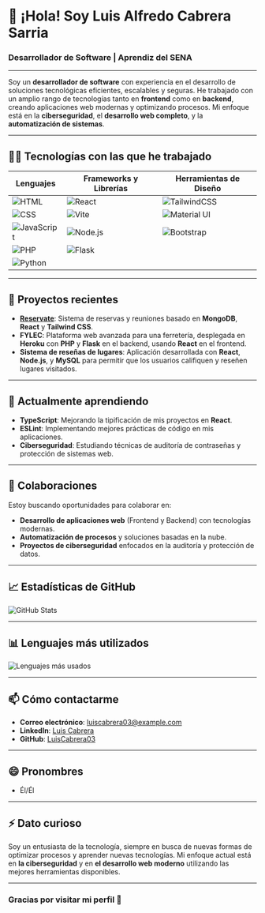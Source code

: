 # 👋 ¡Hola! Soy **Luis Alfredo Cabrera Sarria**

### Desarrollador de Software | Aprendiz del SENA

---

Soy un **desarrollador de software** con experiencia en el desarrollo de soluciones tecnológicas eficientes, escalables y seguras. He trabajado con un amplio rango de tecnologías tanto en **frontend** como en **backend**, creando aplicaciones web modernas y optimizando procesos. Mi enfoque está en la **ciberseguridad**, el **desarrollo web completo**, y la **automatización de sistemas**.

---

## 👨‍💻 **Tecnologías con las que he trabajado**
| Lenguajes  | Frameworks y Librerías | Herramientas de Diseño |
|------------|------------------------|------------------------|
| ![HTML](https://img.shields.io/badge/HTML5-E34F26?style=for-the-badge&logo=html5&logoColor=white) | ![React](https://img.shields.io/badge/React-61DAFB?style=for-the-badge&logo=react&logoColor=black) | ![TailwindCSS](https://img.shields.io/badge/TailwindCSS-38B2AC?style=for-the-badge&logo=tailwind-css&logoColor=white) |
| ![CSS](https://img.shields.io/badge/CSS3-1572B6?style=for-the-badge&logo=css3&logoColor=white) | ![Vite](https://img.shields.io/badge/Vite-B73BFE?style=for-the-badge&logo=vite&logoColor=FFD62E) | ![Material UI](https://img.shields.io/badge/Material--UI-0081CB?style=for-the-badge&logo=mui&logoColor=white) |
| ![JavaScript](https://img.shields.io/badge/JavaScript-F7DF1E?style=for-the-badge&logo=javascript&logoColor=black) | ![Node.js](https://img.shields.io/badge/Node.js-339933?style=for-the-badge&logo=nodedotjs&logoColor=white) | ![Bootstrap](https://img.shields.io/badge/Bootstrap-7952B3?style=for-the-badge&logo=bootstrap&logoColor=white) |
| ![PHP](https://img.shields.io/badge/PHP-777BB4?style=for-the-badge&logo=php&logoColor=white) | ![Flask](https://img.shields.io/badge/Flask-000000?style=for-the-badge&logo=flask&logoColor=white) | |
| ![Python](https://img.shields.io/badge/Python-3776AB?style=for-the-badge&logo=python&logoColor=white) | | |

---

## 🚀 **Proyectos recientes**
- **[Reservate](https://github.com/LuisCabrera03/Reservate)**: Sistema de reservas y reuniones basado en **MongoDB**, **React** y **Tailwind CSS**.
- **FYLEC**: Plataforma web avanzada para una ferretería, desplegada en **Heroku** con **PHP** y **Flask** en el backend, usando **React** en el frontend.
- **Sistema de reseñas de lugares**: Aplicación desarrollada con **React**, **Node.js**, y **MySQL** para permitir que los usuarios califiquen y reseñen lugares visitados.

---

## 🌱 **Actualmente aprendiendo**
- **TypeScript**: Mejorando la tipificación de mis proyectos en **React**.
- **ESLint**: Implementando mejores prácticas de código en mis aplicaciones.
- **Ciberseguridad**: Estudiando técnicas de auditoría de contraseñas y protección de sistemas web.

---

## 💼 **Colaboraciones**
Estoy buscando oportunidades para colaborar en:
- **Desarrollo de aplicaciones web** (Frontend y Backend) con tecnologías modernas.
- **Automatización de procesos** y soluciones basadas en la nube.
- **Proyectos de ciberseguridad** enfocados en la auditoría y protección de datos.

---

## 📈 **Estadísticas de GitHub**
![GitHub Stats](https://github-readme-stats.vercel.app/api?username=LuisCabrera03&show_icons=true&theme=radical)

---

## 📊 **Lenguajes más utilizados**
![Lenguajes más usados](https://github-readme-stats.vercel.app/api/top-langs/?username=LuisCabrera03&layout=compact&theme=radical)

---

## 📫 **Cómo contactarme**
- **Correo electrónico**: luiscabrera03@example.com
- **LinkedIn**: [Luis Cabrera](https://www.linkedin.com/in/luiscabrera03)
- **GitHub**: [LuisCabrera03](https://github.com/LuisCabrera03)

---

## 😄 **Pronombres**
- Él/Él

---

## ⚡ **Dato curioso**
Soy un entusiasta de la tecnología, siempre en busca de nuevas formas de optimizar procesos y aprender nuevas tecnologías. Mi enfoque actual está en **la ciberseguridad** y en **el desarrollo web moderno** utilizando las mejores herramientas disponibles.

---

### **Gracias por visitar mi perfil** 🙌
